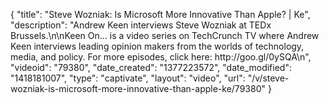 {
    "title": "Steve Wozniak: Is Microsoft More Innovative Than Apple? | Ke",
    "description": "Andrew Keen interviews Steve Wozniak at TEDx Brussels.\n\nKeen On... is a video series on TechCrunch TV where Andrew Keen interviews leading opinion makers from the worlds of technology, media, and policy. For more episodes, click here: http:\/\/goo.gl\/0ySQA\n",
    "videoid": "79380",
    "date_created": "1377223572",
    "date_modified": "1418181007",
    "type": "captivate",
    "layout": "video",
    "url": "\/v\/steve-wozniak-is-microsoft-more-innovative-than-apple-ke\/79380"
}